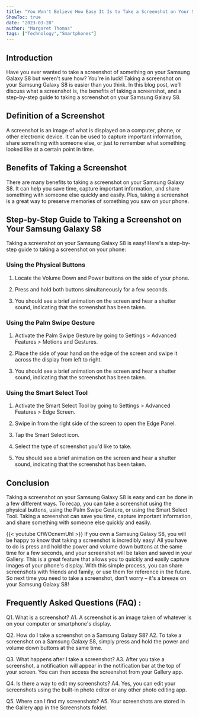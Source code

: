 ```yaml
---
title: "You Won't Believe How Easy It Is to Take a Screenshot on Your Samsung Galaxy S8!"
ShowToc: true 
date: "2023-03-28"
author: "Margaret Thomas" 
tags: ["Technology","Smartphones"]
---
```

## Introduction

Have you ever wanted to take a screenshot of something on your Samsung Galaxy S8 but weren't sure how? You're in luck! Taking a screenshot on your Samsung Galaxy S8 is easier than you think. In this blog post, we'll discuss what a screenshot is, the benefits of taking a screenshot, and a step-by-step guide to taking a screenshot on your Samsung Galaxy S8. 

## Definition of a Screenshot

A screenshot is an image of what is displayed on a computer, phone, or other electronic device. It can be used to capture important information, share something with someone else, or just to remember what something looked like at a certain point in time.

## Benefits of Taking a Screenshot

There are many benefits to taking a screenshot on your Samsung Galaxy S8. It can help you save time, capture important information, and share something with someone else quickly and easily. Plus, taking a screenshot is a great way to preserve memories of something you saw on your phone. 

## Step-by-Step Guide to Taking a Screenshot on Your Samsung Galaxy S8

Taking a screenshot on your Samsung Galaxy S8 is easy! Here's a step-by-step guide to taking a screenshot on your phone: 

### Using the Physical Buttons

1. Locate the Volume Down and Power buttons on the side of your phone. 

2. Press and hold both buttons simultaneously for a few seconds. 

3. You should see a brief animation on the screen and hear a shutter sound, indicating that the screenshot has been taken. 

### Using the Palm Swipe Gesture

1. Activate the Palm Swipe Gesture by going to Settings > Advanced Features > Motions and Gestures. 

2. Place the side of your hand on the edge of the screen and swipe it across the display from left to right. 

3. You should see a brief animation on the screen and hear a shutter sound, indicating that the screenshot has been taken. 

### Using the Smart Select Tool

1. Activate the Smart Select Tool by going to Settings > Advanced Features > Edge Screen. 

2. Swipe in from the right side of the screen to open the Edge Panel. 

3. Tap the Smart Select icon. 

4. Select the type of screenshot you'd like to take. 

5. You should see a brief animation on the screen and hear a shutter sound, indicating that the screenshot has been taken. 

## Conclusion

Taking a screenshot on your Samsung Galaxy S8 is easy and can be done in a few different ways. To recap, you can take a screenshot using the physical buttons, using the Palm Swipe Gesture, or using the Smart Select Tool. Taking a screenshot can save you time, capture important information, and share something with someone else quickly and easily.

{{< youtube CfWOcnemUhI >}} 
If you own a Samsung Galaxy S8, you will be happy to know that taking a screenshot is incredibly easy! All you have to do is press and hold the power and volume down buttons at the same time for a few seconds, and your screenshot will be taken and saved in your Gallery. This is a great feature that allows you to quickly and easily capture images of your phone's display. With this simple process, you can share screenshots with friends and family, or use them for reference in the future. So next time you need to take a screenshot, don't worry – it's a breeze on your Samsung Galaxy S8!

## Frequently Asked Questions (FAQ) :
Q1. What is a screenshot?
A1. A screenshot is an image taken of whatever is on your computer or smartphone's display. 

Q2. How do I take a screenshot on a Samsung Galaxy S8?
A2. To take a screenshot on a Samsung Galaxy S8, simply press and hold the power and volume down buttons at the same time. 

Q3. What happens after I take a screenshot?
A3. After you take a screenshot, a notification will appear in the notification bar at the top of your screen. You can then access the screenshot from your Gallery app.

Q4. Is there a way to edit my screenshots?
A4. Yes, you can edit your screenshots using the built-in photo editor or any other photo editing app.

Q5. Where can I find my screenshots?
A5. Your screenshots are stored in the Gallery app in the Screenshots folder.



